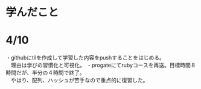 # 学んだこと

# 4/10
・githubにtilを作成して学習した内容をpushすることをはじめる。<br>
　理由は学びの習慣化と可視化。
・progateにてrubyコースを再送。目標時間８時間だが、半分の４時間で終了。<br>
　やはり、配列、ハッシュが苦手なので重点的に復習した。